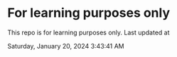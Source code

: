 # For learning purposes only
This repo is for learning purposes only.
Last updated at

Saturday, January 20, 2024 3:43:41 AM

